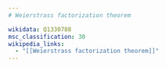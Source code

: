 ```yaml
---
# Weierstrass factorization theorem

wikidata: Q1330788
msc_classification: 30
wikipedia_links:
  - "[[Weierstrass factorization theorem]]"
---
```

